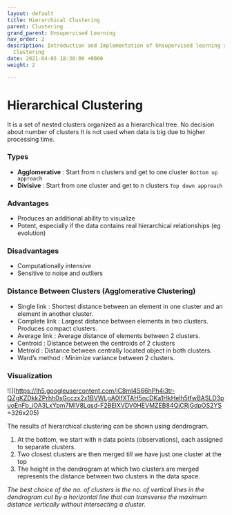 ```yaml
---
layout: default
title: Hierarchical Clustering
parent: Clustering
grand_parent: Unsupervised Learning
nav_order: 2
description: Introduction and Implementation of Unsupervised learning algorithm Hierarchical
  Clustering
date: 2021-04-05 18:30:00 +0000
weight: 2

---
```

# Hierarchical Clustering

It is a set of nested clusters organized as a hierarchical tree. No decision about number of clusters It is not used when data is big due to higher processing time.

### Types

* **Agglomerative** : Start from n clusters and get to one cluster  `Bottom up approach`
* **Divisive** : Start from one cluster and get to n clusters  `Top down approach`

### Advantages

* Produces an additional ability to visualize
* Potent, especially if the data contains real hierarchical relationships (eg evolution)

### Disadvantages

* Computationally intensive
* Sensitive to noise and outliers

### Distance Between Clusters (Agglomerative Clustering)

* Single link : Shortest distance between an element in one cluster and an element in another cluster.
* Complete link : Largest distance between elements in two clusters. Produces compact clusters.
* Average link : Average distance of elements between 2 clusters.
* Centroid : Distance between the centroids of 2 clusters
* Metroid : Distance between centrally located object in both clusters.
* Ward’s method : Minimize variance between 2 clusters.

### Visualization

![](https://lh5.googleusercontent.com/jC8mI4S66hPh4i3tr-QZgKZDkkZPrhh0sGcczx2x1BVWLgA0lfXTAH5ncDKa1HkHelh5tfwBASLD3puoEnFb_iOA3LxYpm7MlV8Lqsd-F2BElXVDV0HEVMZEB84QjCRjGdpOS2YS =326x205)

The results of hierarchical clustering can be shown using dendrogram.

1. At the bottom, we start with n data points (observations), each assigned to separate clusters.
2. Two closest clusters are then merged till we have just one cluster at the top
3. The height in the dendrogram at which two clusters are merged represents the distance between two clusters in the data space.

_The best choice of the no. of clusters is the no. of vertical lines in the dendrogram cut by a horizontal line that can transverse the maximum distance vertically without intersecting a cluster._